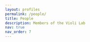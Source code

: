 ```yaml
---
layout: profiles
permalink: /people/
title: People
description: Members of the Violi Lab
nav: true
nav_order: 7
---
```

